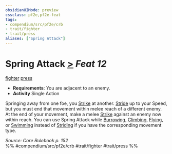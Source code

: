 ```yaml
---
obsidianUIMode: preview
cssclass: pf2e,pf2e-feat
tags:
- compendium/src/pf2e/crb
- trait/fighter
- trait/press
aliases: ["Spring Attack"]
---
```

# Spring Attack  [>](../../rules/core-rulebook/chapter-9-playing-the-game.md#Actions "Single Action") *Feat 12*  
[fighter](../../rules/traits/fighter.md)  [press](../../rules/traits/press.md)  

- **Requirements**: You are adjacent to an enemy.
- **Activity** Single Action

Springing away from one foe, you [Strike](../../rules/actions/strike.md) at another. [Stride](../../rules/actions/stride.md) up to your Speed, but you must end that movement within melee reach of a different enemy. At the end of your movement, make a melee [Strike](../../rules/actions/strike.md) against an enemy now within reach. You can use Spring Attack while [Burrowing](../../rules/actions/burrow.md), [Climbing](../../rules/actions/climb.md), [Flying](../../rules/actions/fly.md), or [Swimming](../../rules/actions/swim.md) instead of [Striding](../../rules/actions/stride.md) if you have the corresponding movement type.

*Source: Core Rulebook p. 152*  
%% #compendium/src/pf2e/crb #trait/fighter #trait/press %%